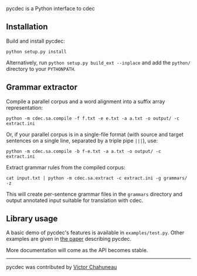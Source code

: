 pycdec is a Python interface to cdec 

## Installation

Build and install pycdec:

	python setup.py install

Alternatively, run `python setup.py build_ext --inplace` and add the `python/` directory to your `PYTHONPATH`.

## Grammar extractor

Compile a parallel corpus and a word alignment into a suffix array representation:

	python -m cdec.sa.compile -f f.txt -e e.txt -a a.txt -o output/ -c extract.ini

Or, if your parallel corpus is in a single-file format (with source and target sentences on a single line, separated by a triple pipe `|||`), use:

	python -m cdec.sa.compile -b f-e.txt -a a.txt -o output/ -c extract.ini

Extract grammar rules from the compiled corpus:
	
	cat input.txt | python -m cdec.sa.extract -c extract.ini -g grammars/ -z

This will create per-sentence grammar files in the `grammars` directory and output annotated input suitable for translation with cdec.
	
## Library usage

A basic demo of pycdec's features is available in `examples/test.py`.
Other examples are given in [the paper](http://victor.chahuneau.fr/pub/pycdec/) describing pycdec.

More documentation will come as the API becomes stable.

---

pycdec was contributed by [Victor Chahuneau](http://victor.chahuneau.fr)
